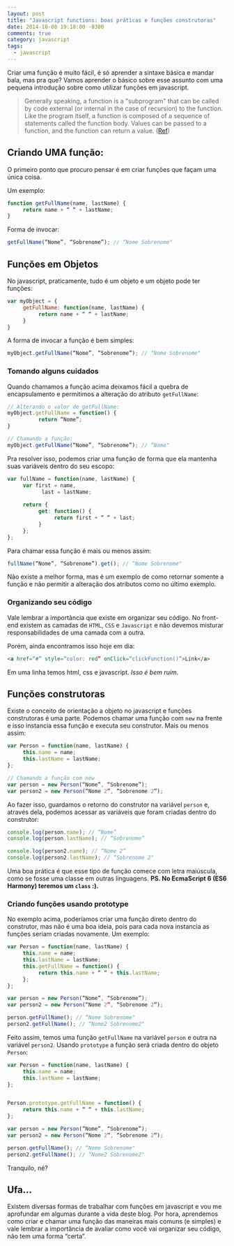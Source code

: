 ```yaml
---
layout: post
title: "Javascript functions: boas práticas e funções construtoras"
date: 2014-10-08 19:18:00 -0300
comments: true
category: javascript
tags:
  - javascript
---
```


Criar uma função é muito fácil, é só aprender a sintaxe básica e mandar bala, mas pra que? Vamos aprender o básico sobre esse assunto com uma pequena introdução sobre como utilizar funções em javascript.<!--more-->

> Generally speaking, a function is a "subprogram" that can be called by code external (or internal in the case of recursion) to the function. Like the program itself, a function is composed of a sequence of statements called the function body. Values can be passed to a function, and the function can return a value. ([Ref](https://developer.mozilla.org/en-US/docs/Web/JavaScript/Reference/Functions))


## Criando UMA função:

O primeiro ponto que procuro pensar é em criar funções que façam uma única coisa.

Um exemplo: 
```js
function getFullName(name, lastName) {
     return name + “ “ + lastName;
}
```

Forma de invocar:
```js
getFullName(“Nome”, “Sobrenome”); // “Nome Sobrenome"
```

## Funções em Objetos

No javascript, praticamente, tudo é um objeto e um objeto pode ter funções:
```js
var myObject = {
     getFullName: function(name, lastName) {
          return name + “ “ + lastName;
     }
}
```

A forma de invocar a função é bem simples:
```js
myObject.getFullName(“Nome”, “Sobrenome”); // “Nome Sobrenome"
```

### Tomando alguns cuidados

Quando chamamos a função acima deixamos fácil a quebra de encapsulamento e permitimos a alteração do atributo `getFullName`:
```js
// Alterando o valor de getFullName:
myObject.getFullName = function() {
          return “Nome”;
}

// Chamando a função:
myObject.getFullName(“Nome”, “Sobrenome”); // “Nome"
```

Pra resolver isso, podemos criar uma função de forma que ela mantenha suas variáveis dentro do seu escopo:
```js
var fullName = function(name, lastName) {
     var first = name,
           last = lastName;
     
     return {
          get: function() {
               return first + “ “ + last;
          }
     };
};
```

Para chamar essa função é mais ou menos assim:
```js
fullName(“Nome”, “Sobrenome”).get(); // “Nome Sobrenome"
```

Não existe a melhor forma, mas é um exemplo de como retornar somente a função e não permitir a alteração dos atributos como no último exemplo.

### Organizando seu código

Vale lembrar a importância que existe em organizar seu código.
No front-end existem as camadas de `HTML`, `CSS` e `Javascript` e não devemos misturar responsabilidades de uma camada com a outra.

Porém, ainda encontramos isso hoje em dia:
```html
<a href=“#” style=“color: red” onClick=“clickFunction()”>Link</a>
```

Em uma linha temos html, css e javascript. *Isso é bem ruim*.

## Funções construtoras

Existe o conceito de orientação a objeto no javascript e funções construtoras é uma parte.
Podemos chamar uma função com `new` na frente e isso instancia essa função e executa seu construtor. Mais ou menos assim:
```js
var Person = function(name, lastName) {
     this.name = name;
     this.lastName = lastName;
};

// Chamando a função com new
var person = new Person(“Nome”, “Sobrenome”);
var person2 = new Person(“Nome 2”, “Sobrenome 2”);
```

Ao fazer isso, guardamos o retorno do construtor na variável `person` e, através dela, podemos acessar as variáveis que foram criadas dentro do construtor:
```js
console.log(person.name); // “Nome”
console.log(person.lastName); // “Sobrenome”

console.log(person2.name); // “Nome 2”
console.log(person2.lastName); // “Sobrenome 2" 
```

Uma boa prática é que esse tipo de função comece com letra maiúscula, como se fosse uma classe em outras linguagens.
__PS. No EcmaScript 6 (ES6 Harmony) teremos um `class` :).__

### Criando funções usando prototype

No exemplo acima, poderíamos criar uma função direto dentro do construtor, mas não é uma boa ideia, pois para cada nova instancia as funções seriam criadas novamente. Um exemplo:

```js
var Person = function(name, lastName) {
     this.name = name;
     this.lastName = lastName;
     this.getFullName = function() {
          return this.name + “ “ + this.lastName;
     };
}; 

var person = new Person(“Nome”, “Sobrenome”);
var person2 = new Person(“Nome 2”, “Sobrenome 2”);

person.getFullName(); // “Nome Sobrenome"
person2.getFullName(); // “Nome2 Sobrenome2"
```

Feito assim, temos uma função `getFullName` na variável `person` e outra na variável `person2`. Usando `prototype` a função será criada dentro do objeto `Person`:
```js
var Person = function(name, lastName) {
     this.name = name;
     this.lastName = lastName;
};


Person.prototype.getFullName = function() {
     return this.name + “ “ + this.lastName;
};

var person = new Person(“Nome”, “Sobrenome”);
var person2 = new Person(“Nome 2”, “Sobrenome 2”); 

person.getFullName(); // “Nome Sobrenome"
person2.getFullName(); // “Nome2 Sobrenome2" 
```

Tranquilo, né?

## Ufa...

Existem diversas formas de trabalhar com funções em javascript e vou me aprofundar em algumas durante a vida deste blog. Por hora, aprendemos como criar e chamar uma função das maneiras mais comuns (e simples) e vale lembrar a importância de avaliar como você vai organizar seu código, não tem uma forma “certa”.
